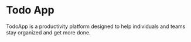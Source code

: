 # Todo App
TodoApp  is a productivity platform designed to help individuals and teams stay organized and get more done.
